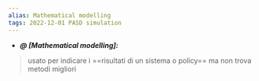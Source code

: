 ```yaml
---
alias: Mathematical modelling
tags: 2022-12-01 PASD simulation 
---
```


- ***@ [Mathematical modelling]:***
> usato per indicare i ==risultati di un sistema o policy== ma non trova metodi migliori
<!--ID: 1670236970443-->
